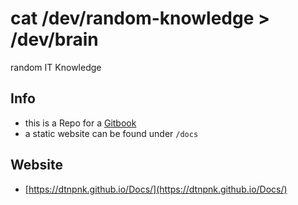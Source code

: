 # cat /dev/random-knowledge &gt; /dev/brain

random IT Knowledge

## Info

* this is a Repo for a [Gitbook](https://www.gitbook.com "Gitbook")
* a static website can be found under `/docs`

## Website

* [https://dtnpnk.github.io/Docs/](https://dtnpnk.github.io/Docs/)



